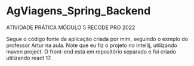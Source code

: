 # AgViagens_Spring_Backend
ATIVIDADE PRÁTICA MÓDULO 5 RECODE PRO 2022


Segue o código fonte da aplicação criada por mim, seguindo o exmplo do professor Artur na aula. Note que eu fiz o projeto no intellij, utilizando maven project.
O front-end está em repositório separado e foi criado utilizando react 17.

